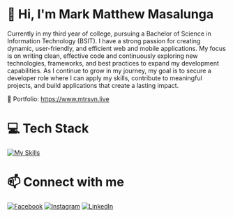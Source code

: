 # 👋 Hi, I'm Mark Matthew Masalunga

Currently in my third year of college, pursuing a Bachelor of Science in Information Technology (BSIT). I have a strong passion for creating dynamic, user-friendly, and efficient web and mobile applications. My focus is on writing clean, effective code and continuously exploring new technologies, frameworks, and best practices to expand my development capabilities. As I continue to grow in my journey, my goal is to secure a developer role where I can apply my skills, contribute to meaningful projects, and build applications that create a lasting impact. 

🔗 Portfolio: https://www.mtrsvn.live

# 💻 Tech Stack

[![My Skills](https://skillicons.dev/icons?i=javascript,bootstrap,tailwind,react,php,nodejs,mysql,mongodb)](https://skillicons.dev)

# 📫 Connect with me

[![Facebook](https://skillicons.dev/icons?i=facebook)](https://www.facebook.com/materrr)
[![Instagram](https://skillicons.dev/icons?i=instagram)](https://www.instagram.com/mtrsvn_)
[![LinkedIn](https://skillicons.dev/icons?i=linkedin)](https://www.linkedin.com/in/mark-matthew-masalunga-953569338)
